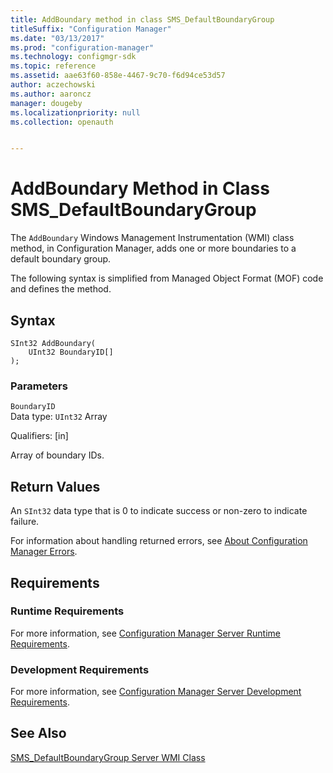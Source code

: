 ```yaml
---
title: AddBoundary method in class SMS_DefaultBoundaryGroup
titleSuffix: "Configuration Manager"
ms.date: "03/13/2017"
ms.prod: "configuration-manager"
ms.technology: configmgr-sdk
ms.topic: reference
ms.assetid: aae63f60-858e-4467-9c70-f6d94ce53d57
author: aczechowski
ms.author: aaroncz
manager: dougeby
ms.localizationpriority: null
ms.collection: openauth


---
```

# AddBoundary Method in Class SMS_DefaultBoundaryGroup
 The `AddBoundary` Windows Management Instrumentation (WMI) class method, in Configuration Manager, adds one or more boundaries to a default boundary group.  

 The following syntax is simplified from Managed Object Format (MOF) code and defines the method.  

## Syntax  

```  
SInt32 AddBoundary(  
    UInt32 BoundaryID[]   
);  
```  

### Parameters  
 `BoundaryID`  
 Data type: `UInt32` Array

 Qualifiers: [in]  

 Array of boundary IDs.  

## Return Values  
 An `SInt32` data type that is 0 to indicate success or non-zero to indicate failure.  

 For information about handling returned errors, see [About Configuration Manager Errors](../../../../../develop/core/understand/about-configuration-manager-errors.md).  

## Requirements  

### Runtime Requirements  
 For more information, see [Configuration Manager Server Runtime Requirements](../../../../../develop/core/reqs/server-runtime-requirements.md).  

### Development Requirements  
 For more information, see [Configuration Manager Server Development Requirements](../../../../../develop/core/reqs/server-development-requirements.md).  

## See Also  
[SMS_DefaultBoundaryGroup Server WMI Class](../../../../../develop/reference/core/servers/configure/sms-defaultboundarygroup-server-wmi-class.md)
